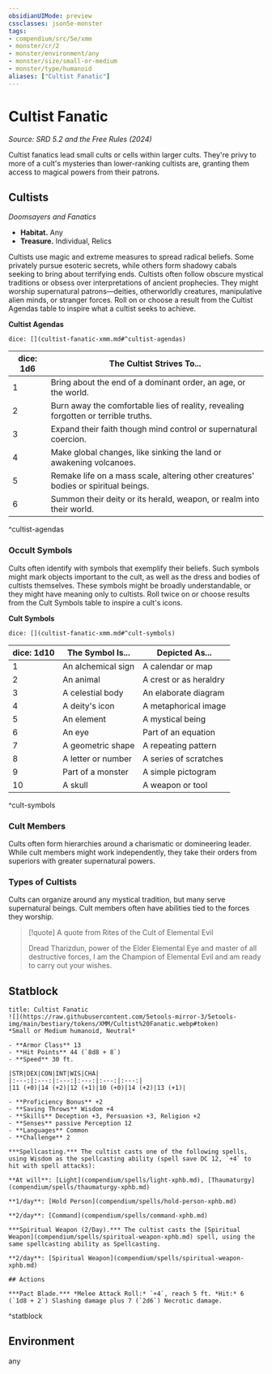 ```yaml
---
obsidianUIMode: preview
cssclasses: json5e-monster
tags:
- compendium/src/5e/xmm
- monster/cr/2
- monster/environment/any
- monster/size/small-or-medium
- monster/type/humanoid
aliases: ["Cultist Fanatic"]
---
```

# Cultist Fanatic
*Source: SRD 5.2 and the Free Rules (2024)*  

Cultist fanatics lead small cults or cells within larger cults. They're privy to more of a cult's mysteries than lower-ranking cultists are, granting them access to magical powers from their patrons.

## Cultists

*Doomsayers and Fanatics*

- **Habitat.** Any  
- **Treasure.** Individual, Relics  

Cultists use magic and extreme measures to spread radical beliefs. Some privately pursue esoteric secrets, while others form shadowy cabals seeking to bring about terrifying ends. Cultists often follow obscure mystical traditions or obsess over interpretations of ancient prophecies. They might worship supernatural patrons—deities, otherworldly creatures, manipulative alien minds, or stranger forces. Roll on or choose a result from the Cultist Agendas table to inspire what a cultist seeks to achieve.

**Cultist Agendas**

`dice: [](cultist-fanatic-xmm.md#^cultist-agendas)`

| dice: 1d6 | The Cultist Strives To... |
|-----------|---------------------------|
| 1 | Bring about the end of a dominant order, an age, or the world. |
| 2 | Burn away the comfortable lies of reality, revealing forgotten or terrible truths. |
| 3 | Expand their faith though mind control or supernatural coercion. |
| 4 | Make global changes, like sinking the land or awakening volcanoes. |
| 5 | Remake life on a mass scale, altering other creatures' bodies or spiritual beings. |
| 6 | Summon their deity or its herald, weapon, or realm into their world. |
^cultist-agendas

### Occult Symbols

Cults often identify with symbols that exemplify their beliefs. Such symbols might mark objects important to the cult, as well as the dress and bodies of cultists themselves. These symbols might be broadly understandable, or they might have meaning only to cultists. Roll twice on or choose results from the Cult Symbols table to inspire a cult's icons.

**Cult Symbols**

`dice: [](cultist-fanatic-xmm.md#^cult-symbols)`

| dice: 1d10 | The Symbol Is... | Depicted As... |
|------------|------------------|----------------|
| 1 | An alchemical sign | A calendar or map |
| 2 | An animal | A crest or as heraldry |
| 3 | A celestial body | An elaborate diagram |
| 4 | A deity's icon | A metaphorical image |
| 5 | An element | A mystical being |
| 6 | An eye | Part of an equation |
| 7 | A geometric shape | A repeating pattern |
| 8 | A letter or number | A series of scratches |
| 9 | Part of a monster | A simple pictogram |
| 10 | A skull | A weapon or tool |
^cult-symbols

### Cult Members

Cults often form hierarchies around a charismatic or domineering leader. While cult members might work independently, they take their orders from superiors with greater supernatural powers. 

### Types of Cultists

Cults can organize around any mystical tradition, but many serve supernatural beings. Cult members often have abilities tied to the forces they worship.

> [!quote] A quote from Rites of the Cult of Elemental Evil  
> 
> Dread Tharizdun, power of the Elder Elemental Eye and master of all destructive forces, I am the Champion of Elemental Evil and am ready to carry out your wishes.


## Statblock

```ad-statblock
title: Cultist Fanatic
![](https://raw.githubusercontent.com/5etools-mirror-3/5etools-img/main/bestiary/tokens/XMM/Cultist%20Fanatic.webp#token)
*Small or Medium humanoid, Neutral*

- **Armor Class** 13
- **Hit Points** 44 (`8d8 + 8`)
- **Speed** 30 ft.

|STR|DEX|CON|INT|WIS|CHA|
|:---:|:---:|:---:|:---:|:---:|:---:|
|11 (+0)|14 (+2)|12 (+1)|10 (+0)|14 (+2)|13 (+1)|

- **Proficiency Bonus** +2
- **Saving Throws** Wisdom +4
- **Skills** Deception +3, Persuasion +3, Religion +2
- **Senses** passive Perception 12
- **Languages** Common
- **Challenge** 2

***Spellcasting.*** The cultist casts one of the following spells, using Wisdom as the spellcasting ability (spell save DC 12, `+4` to hit with spell attacks):

**At will**: [Light](compendium/spells/light-xphb.md), [Thaumaturgy](compendium/spells/thaumaturgy-xphb.md)

**1/day**: [Hold Person](compendium/spells/hold-person-xphb.md)

**2/day**: [Command](compendium/spells/command-xphb.md)

***Spiritual Weapon (2/Day).*** The cultist casts the [Spiritual Weapon](compendium/spells/spiritual-weapon-xphb.md) spell, using the same spellcasting ability as Spellcasting.

**2/day**: [Spiritual Weapon](compendium/spells/spiritual-weapon-xphb.md)

## Actions

***Pact Blade.*** *Melee Attack Roll:* `+4`, reach 5 ft. *Hit:* 6 (`1d8 + 2`) Slashing damage plus 7 (`2d6`) Necrotic damage.
```
^statblock

## Environment

any
